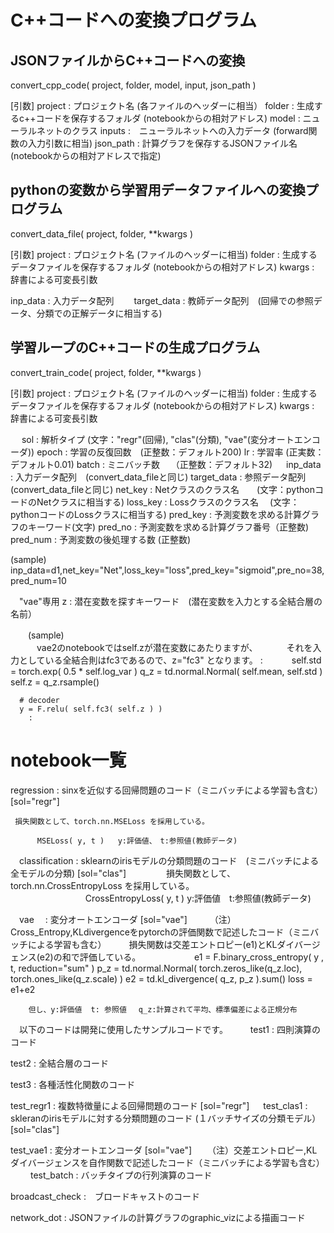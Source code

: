 # C++コードへの変換プログラム

## JSONファイルからC++コードへの変換

convert_cpp_code( project, folder, model, input, json_path )

[引数]
 project  :  プロジェクト名 (各ファイルのヘッダーに相当）
 folder   :  生成するc++コードを保存するフォルダ (notebookからの相対アドレス)
 model    :  ニューラルネットのクラス
 inputs   :　ニューラルネットへの入力データ (forward関数の入力引数に相当)
 json_path : 計算グラフを保存するJSONファイル名  (notebookからの相対アドレスで指定)


## pythonの変数から学習用データファイルへの変換プログラム

convert_data_file( project, folder, **kwargs )

[引数]
 project : プロジェクト名 (ファイルのヘッダーに相当) 
 folder  : 生成するデータファイルを保存するフォルダ (notebookからの相対アドレス)
 kwargs  : 辞書による可変長引数

  inp_data    : 入力データ配列　
　target_data : 教師データ配列　(回帰での参照データ、分類での正解データに相当する)


## 学習ループのC++コードの生成プログラム

convert_train_code( project, folder, **kwargs )

[引数]
 project : プロジェクト名 (ファイルのヘッダーに相当) 
 folder  : 生成するデータファイルを保存するフォルダ (notebookからの相対アドレス)
 kwargs  : 辞書による可変長引数

　 sol         : 解析タイプ (文字："regr"(回帰), "clas"(分類), "vae"(変分オートエンコーダ))
   epoch       : 学習の反復回数　(正整数：デフォルト200)
   lr          : 学習率          (正実数：デフォルト0.01)
   batch       : ミニバッチ数　 （正整数：デフォルト32)
　 inp_data    : 入力データ配列　(convert_data_fileと同じ)
   target_data : 参照データ配列　(convert_data_fileと同じ)
   net_key     : Netクラスのクラス名　　(文字：pythonコードのNetクラスに相当する)
   loss_key    : Lossクラスのクラス名 　(文字：pythonコードのLossクラスに相当する)
   pred_key    : 予測変数を求める計算グラフのキーワード(文字)
   pred_no     : 予測変数を求める計算グラフ番号（正整数)
   pred_num    : 予測変数の後処理する数 (正整数)
   
   (sample)
     inp_data=d1,net_key="Net",loss_key="loss",pred_key="sigmoid",pre_no=38,pred_num=10
   

　"vae"専用
   z   : 潜在変数を探すキーワード　(潜在変数を入力とする全結合層の名前）

　　(sample)  
　　　vae2のnotebookではself.zが潜在変数にあたりますが、
　　　それを入力としている全結合則はfc3であるので、z="fc3" となります。
        :
　　　self.std = torch.exp( 0.5 * self.log_var )
      q_z = td.normal.Normal( self.mean, self.std )
      self.z = q_z.rsample()

      # decoder
      y = F.relu( self.fc3( self.z ) )
        :


# notebook一覧

  regression :  sinxを近似する回帰問題のコード（ミニバッチによる学習も含む）  [sol="regr"]
  
     損失関数として、torch.nn.MSELoss を採用している。
     
     　　　MSELoss( y, t )   y:評価値、　t:参照値(教師データ)
     
　classification :  sklearnのirisモデルの分類問題のコード　(ミニバッチによる全モデルの分類) [sol="clas"]
　
　　　損失関数として、torch.nn.CrossEntropyLoss を採用している。
　　　
　　　　　 CrossEntropyLoss( y, t )  y:評価値　t:参照値(教師データ)

　vae　      :   変分オートエンコーダ [sol="vae"]
　　 （注）Cross_Entropy,KLdivergenceをpytorchの評価関数で記述したコード（ミニバッチによる学習も含む）
　　 損失関数は交差エントロピー(e1)とKLダイバージェンス(e2)の和で評価している。
　　 
　　 　 e1  = F.binary_cross_entropy( y , t, reduction="sum" )
        p_z = td.normal.Normal( torch.zeros_like(q_z.loc), torch.ones_like(q_z.scale) )
        e2  = td.kl_divergence( q_z, p_z ).sum()
        loss = e1+e2
        
        但し、y:評価値  t: 参照値　 q_z:計算されて平均、標準偏差による正規分布
        
　以下のコードは開発に使用したサンプルコードです。
　
　test1      :  四則演算のコード
  
  test2      :  全結合層のコード
  
  test3      :  各種活性化関数のコード
  
  test_regr1 :   複数特徴量による回帰問題のコード  [sol="regr"]
   　
  test_clas1 :   skleranのirisモデルに対する分類問題のコード  (１バッチサイズの分類モデル） [sol="clas"]
  
  test_vae1  :   変分オートエンコーダ [sol="vae"]
　　（注）交差エントロピー,KLダイバージェンスを自作関数で記述したコード（ミニバッチによる学習も含む）
　　 
  test_batch :  バッチタイプの行列演算のコード
  
  broadcast_check :　ブロードキャストのコード
  
  network_dot :  JSONファイルの計算グラフのgraphic_vizによる描画コード
  
  